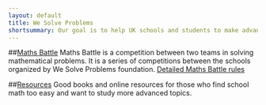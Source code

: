 ```yaml
---
layout: default
title: We Solve Problems
shortsummary: Our goal is to help UK schools and students to make advanced math more popular. 
---
```


##[Maths Battle](/rules.html)
Maths Battle is a competition between two teams in solving mathematical problems. 
It is a series of competitions between the schools organized by We Solve Problems foundation.
[Detailed Maths Battle rules](/rules.html)

##[Resources](/resources.html)
Good books and online resources for those who find school math too easy and want to study more advanced topics.
